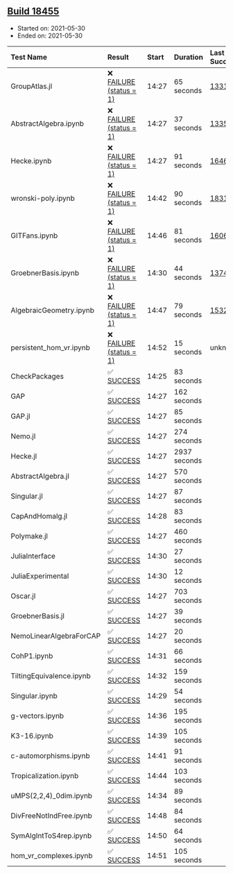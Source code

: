 ## [Build 18455](https://oscarci.mathematik.uni-kl.de/job/oscar/18455/)

* Started on: 2021-05-30
* Ended on: 2021-05-30

| Test Name    | Result | Start | Duration | Last Success | First Failure |
|:-------------|:-------|:------|:---------|:-------------|:--------------|
| GroupAtlas.jl | ❌ [FAILURE (status = 1)](https://oscarci.mathematik.uni-kl.de/job/oscar/18455/artifact/logs/build-18455/GroupAtlas.jl.log) | 14:27 | 65 seconds | [13311](https://oscarci.mathematik.uni-kl.de/job/oscar/13311/) | [13312](https://oscarci.mathematik.uni-kl.de/job/oscar/13312/) |
| AbstractAlgebra.ipynb | ❌ [FAILURE (status = 1)](https://oscarci.mathematik.uni-kl.de/job/oscar/18455/artifact/logs/build-18455/AbstractAlgebra.ipynb.log) | 14:27 | 37 seconds | [13355](https://oscarci.mathematik.uni-kl.de/job/oscar/13355/) | [13356](https://oscarci.mathematik.uni-kl.de/job/oscar/13356/) |
| Hecke.ipynb | ❌ [FAILURE (status = 1)](https://oscarci.mathematik.uni-kl.de/job/oscar/18455/artifact/logs/build-18455/Hecke.ipynb.log) | 14:27 | 91 seconds | [16463](https://oscarci.mathematik.uni-kl.de/job/oscar/16463/) | [16464](https://oscarci.mathematik.uni-kl.de/job/oscar/16464/) |
| wronski-poly.ipynb | ❌ [FAILURE (status = 1)](https://oscarci.mathematik.uni-kl.de/job/oscar/18455/artifact/logs/build-18455/wronski-poly.ipynb.log) | 14:42 | 90 seconds | [18314](https://oscarci.mathematik.uni-kl.de/job/oscar/18314/) | [18315](https://oscarci.mathematik.uni-kl.de/job/oscar/18315/) |
| GITFans.ipynb | ❌ [FAILURE (status = 1)](https://oscarci.mathematik.uni-kl.de/job/oscar/18455/artifact/logs/build-18455/GITFans.ipynb.log) | 14:46 | 81 seconds | [16068](https://oscarci.mathematik.uni-kl.de/job/oscar/16068/) | [16069](https://oscarci.mathematik.uni-kl.de/job/oscar/16069/) |
| GroebnerBasis.ipynb | ❌ [FAILURE (status = 1)](https://oscarci.mathematik.uni-kl.de/job/oscar/18455/artifact/logs/build-18455/GroebnerBasis.ipynb.log) | 14:30 | 44 seconds | [13748](https://oscarci.mathematik.uni-kl.de/job/oscar/13748/) | [13749](https://oscarci.mathematik.uni-kl.de/job/oscar/13749/) |
| AlgebraicGeometry.ipynb | ❌ [FAILURE (status = 1)](https://oscarci.mathematik.uni-kl.de/job/oscar/18455/artifact/logs/build-18455/AlgebraicGeometry.ipynb.log) | 14:47 | 79 seconds | [15322](https://oscarci.mathematik.uni-kl.de/job/oscar/15322/) | [15323](https://oscarci.mathematik.uni-kl.de/job/oscar/15323/) |
| persistent_hom_vr.ipynb | ❌ [FAILURE (status = 1)](https://oscarci.mathematik.uni-kl.de/job/oscar/18455/artifact/logs/build-18455/persistent_hom_vr.ipynb.log) | 14:52 | 15 seconds | unknown | unknown |
| CheckPackages | ✅ [SUCCESS](https://oscarci.mathematik.uni-kl.de/job/oscar/18455/artifact/logs/build-18455/CheckPackages.log) | 14:25 | 83 seconds |  |  |
| GAP | ✅ [SUCCESS](https://oscarci.mathematik.uni-kl.de/job/oscar/18455/artifact/logs/build-18455/GAP.log) | 14:27 | 162 seconds |  |  |
| GAP.jl | ✅ [SUCCESS](https://oscarci.mathematik.uni-kl.de/job/oscar/18455/artifact/logs/build-18455/GAP.jl.log) | 14:27 | 85 seconds |  |  |
| Nemo.jl | ✅ [SUCCESS](https://oscarci.mathematik.uni-kl.de/job/oscar/18455/artifact/logs/build-18455/Nemo.jl.log) | 14:27 | 274 seconds |  |  |
| Hecke.jl | ✅ [SUCCESS](https://oscarci.mathematik.uni-kl.de/job/oscar/18455/artifact/logs/build-18455/Hecke.jl.log) | 14:27 | 2937 seconds |  |  |
| AbstractAlgebra.jl | ✅ [SUCCESS](https://oscarci.mathematik.uni-kl.de/job/oscar/18455/artifact/logs/build-18455/AbstractAlgebra.jl.log) | 14:27 | 570 seconds |  |  |
| Singular.jl | ✅ [SUCCESS](https://oscarci.mathematik.uni-kl.de/job/oscar/18455/artifact/logs/build-18455/Singular.jl.log) | 14:27 | 87 seconds |  |  |
| CapAndHomalg.jl | ✅ [SUCCESS](https://oscarci.mathematik.uni-kl.de/job/oscar/18455/artifact/logs/build-18455/CapAndHomalg.jl.log) | 14:28 | 83 seconds |  |  |
| Polymake.jl | ✅ [SUCCESS](https://oscarci.mathematik.uni-kl.de/job/oscar/18455/artifact/logs/build-18455/Polymake.jl.log) | 14:27 | 460 seconds |  |  |
| JuliaInterface | ✅ [SUCCESS](https://oscarci.mathematik.uni-kl.de/job/oscar/18455/artifact/logs/build-18455/JuliaInterface.log) | 14:30 | 27 seconds |  |  |
| JuliaExperimental | ✅ [SUCCESS](https://oscarci.mathematik.uni-kl.de/job/oscar/18455/artifact/logs/build-18455/JuliaExperimental.log) | 14:30 | 12 seconds |  |  |
| Oscar.jl | ✅ [SUCCESS](https://oscarci.mathematik.uni-kl.de/job/oscar/18455/artifact/logs/build-18455/Oscar.jl.log) | 14:27 | 703 seconds |  |  |
| GroebnerBasis.jl | ✅ [SUCCESS](https://oscarci.mathematik.uni-kl.de/job/oscar/18455/artifact/logs/build-18455/GroebnerBasis.jl.log) | 14:27 | 39 seconds |  |  |
| NemoLinearAlgebraForCAP | ✅ [SUCCESS](https://oscarci.mathematik.uni-kl.de/job/oscar/18455/artifact/logs/build-18455/NemoLinearAlgebraForCAP.log) | 14:27 | 20 seconds |  |  |
| CohP1.ipynb | ✅ [SUCCESS](https://oscarci.mathematik.uni-kl.de/job/oscar/18455/artifact/logs/build-18455/CohP1.ipynb.log) | 14:31 | 66 seconds |  |  |
| TiltingEquivalence.ipynb | ✅ [SUCCESS](https://oscarci.mathematik.uni-kl.de/job/oscar/18455/artifact/logs/build-18455/TiltingEquivalence.ipynb.log) | 14:32 | 159 seconds |  |  |
| Singular.ipynb | ✅ [SUCCESS](https://oscarci.mathematik.uni-kl.de/job/oscar/18455/artifact/logs/build-18455/Singular.ipynb.log) | 14:29 | 54 seconds |  |  |
| g-vectors.ipynb | ✅ [SUCCESS](https://oscarci.mathematik.uni-kl.de/job/oscar/18455/artifact/logs/build-18455/g-vectors.ipynb.log) | 14:36 | 195 seconds |  |  |
| K3-16.ipynb | ✅ [SUCCESS](https://oscarci.mathematik.uni-kl.de/job/oscar/18455/artifact/logs/build-18455/K3-16.ipynb.log) | 14:39 | 105 seconds |  |  |
| c-automorphisms.ipynb | ✅ [SUCCESS](https://oscarci.mathematik.uni-kl.de/job/oscar/18455/artifact/logs/build-18455/c-automorphisms.ipynb.log) | 14:41 | 91 seconds |  |  |
| Tropicalization.ipynb | ✅ [SUCCESS](https://oscarci.mathematik.uni-kl.de/job/oscar/18455/artifact/logs/build-18455/Tropicalization.ipynb.log) | 14:44 | 103 seconds |  |  |
| uMPS(2,2,4)_0dim.ipynb | ✅ [SUCCESS](https://oscarci.mathematik.uni-kl.de/job/oscar/18455/artifact/logs/build-18455/uMPS-2-2-4-_0dim.ipynb.log) | 14:34 | 89 seconds |  |  |
| DivFreeNotIndFree.ipynb | ✅ [SUCCESS](https://oscarci.mathematik.uni-kl.de/job/oscar/18455/artifact/logs/build-18455/DivFreeNotIndFree.ipynb.log) | 14:48 | 84 seconds |  |  |
| SymAlgIntToS4rep.ipynb | ✅ [SUCCESS](https://oscarci.mathematik.uni-kl.de/job/oscar/18455/artifact/logs/build-18455/SymAlgIntToS4rep.ipynb.log) | 14:50 | 64 seconds |  |  |
| hom_vr_complexes.ipynb | ✅ [SUCCESS](https://oscarci.mathematik.uni-kl.de/job/oscar/18455/artifact/logs/build-18455/hom_vr_complexes.ipynb.log) | 14:51 | 105 seconds |  |  |
